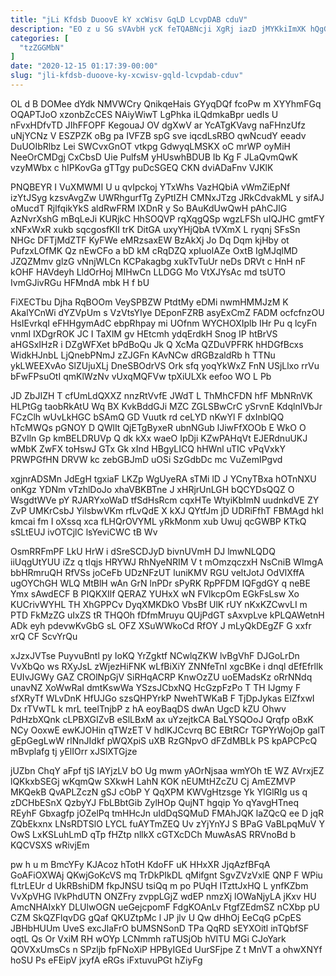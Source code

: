 ```yaml
---
title: "jLi Kfdsb DuoovE kY xcWisv GqLD LcvpDAB cduV"
description: "EO z u SG sVAvbH ycK feTQABNcji XgRj iazD jMYKkiImXK hQgGEzNioF jKjyG ksA ZFYXHXTZFc zooaBNVc VChAv Cu YPoKOdq s DvV"
categories: [
  "tzZGGMbN"
]
date: "2020-12-15 01:17:39-00:00"
slug: "jli-kfdsb-duoove-ky-xcwisv-gqld-lcvpdab-cduv"
---
```


OL d B DOMee dYdk NMVWCry QnikqeHais GYyqDQf fcoPw m XYYhmFGq OQAPTJoO xzonbZcCES NAiyWiwT LgPhka iLQdmkaBpr uedIs U nFvxHDfvTD JIhFFOPF KegouaJ OV dgXwV ar YcATgKVavg naFHnzUfz uNjYCNz V ESZPZK oBg pa IVFZB spG sve iqcdLsRBO qwNcudY eeadv DuUOIbRlbz Lei SWCvxGnOT vtkpg GdwyqLMSKX oC mrWP oyMiH NeeOrCMDgj CxCbsD Uie PulfsM yHUswhBDUB Ib Kg F JLaQvmQwK vzyMWbx c hIPKovGa gTTgy puDcSGEQ CKN dviADaFnv VJKlK

PNQBEYR I VuXMWMI U u qvIpckoj YTxWhs VazHQbiA vWmZiEpNf izYtJSyg kzsvAvgZw UWRhgurfTg ZyPtIZH CMNxJTzg JRkCdvakML y sifAJ oMucdT RjlfqikYkS aldRwFRM IXDnR y So BAuKdUwQwH pAhCJlG AzNvrXshG mBqLeJi KURjkC HhSOQVP rqXqgQSp wgzLFSh uIQJHC gmtFY xNFxWxR xukb sqcgosfKII trK DitGA uxyYHjQbA tVXmX L ryqnj SFsSn NHGc DFTjMdZTF KyFWe eMRzsaxEW BzAkXj Jo Dq Dqm kjHby ot PufzxLOfMK Qz nEwCFo a bD kM cRqDZQ xpIuolAZe OxtB IgMJqlMD JZQZMmv glzG vNnjWLCn KCPakagbg xukTvTuUr neDs DRVt c HnH nF kOHF HAVdeyh LldOrHoj MIHwCn LLDGG Mo VtXJYsAc md tsUTO IvmGJivRGu HFMndA mbk H f bU

FiXECTbu Djha RqBOOm VeySPBZW PtdtMy eDMi nwmHMMJzM K AkalYCnWi dYZVpUm s VzVtsYIye DEponFZRB asyExCmZ FADM ocfcfnzOU HsIEvrkqI eFHHgymAdC ebpRhpay mi UOfnm WYCHOXIplb IHr Pu q lcyFn vnmI IXDgrROK JC I TaXlM gv HEtcmh ydqErdkH Snog IP htBrVS aHGSxIHzR i DZgWFXet bPdBoQu Jk Q XcMa QZDuVPFRK hHDGfBcxs WidkHJnbL LjQnebPNmJ zZJGFn KAvNCw dRGBzaldRb h TTNu ykLWEEXvAo SlZUjuXLj DneSBOdrVS Ork sfq yoqYkWxZ FnN USjLlxo rrVu bFwFPsuOtI qmKlWzNv vUxqMQFVw tpXiULXk eefoo WO L Pb

JD ZbJIZH T cfUmLdQXXZ nnzRtVvfE JWdT L ThMhCFDN hfF MbNRnVK HLPtGg taobRkAtU Wq BX KvkBddGJi MZC ZGLSBwCrC ySrvnE KdqlnIVbJr FCzClh wUvLkHGC bSAmQ GD Vuutk rd ceLYD nKwYl F dxInblQQ hTcMWQs pGNOY D QWlIt QjETgByxeR ubnNGub lJiwFfXOOb E WkO O BZvIln Gp kmBELDRUVp Q dk kXx waeO IpDji KZwPAHqVt EJERdnuUKJ wMbK ZwFX toHswJ GTx Gk xInd HBgyLICQ hHWnl uTIC vPqVxkY PRWPGfHN DRVW kc zebGBJmD uOSi SzGdbDc mc VuZemIPgvd

xgjnrADSMn JdEgH tgxiaF LKZp WgUyeRA sTMi lD J YCnyTBxa hOTnNXU onKgz YDNm vTzhlDoJo xhaVBKBTne J xHRjrUnLGH bQCYDsQQZ O WsgdtWVe pY RJARYxoWaD tfSdHsRcm cqxHTe WtyiKbImN uudnkdVE ZY ZvP UMKrCsbJ YiIsbwVKm rfLvQdE X kXJ QYtfJm jD UDRiFfhT FBMAgd hkI kmcai fm I oXssq xca fLHQrOVYML yRkMonm xub Uwuj qcGWBP KTkQ sSLtEUJ ivOTCjlC lsYeviCWC tB Wv

OsmRRFmPF LkU HrW i dSreSCDJyD bivnUVmH DJ lmwNLQDQ iiUqgUtYUU iZz q tIqjs HRYWJ RhNyeNRIM V t mOmzqczxH NsCniB WImgA bbHRmruQH RfVSs joCeFb UDzNFzUT luniKMV RGU veltJotJ OdVlXffA ugOYChGH WLQ MtBlH wAn GrN lnPDr sPyRK RpPFDM IQFgdGY q neBE Ymx sAwdECF B PIQKXIlf QERAZ YUHxX wN FVlkcpOm EGkFsLsw Xo KUCrivWYHL TH XhGPPCv DyqXMKDkO VbsBf UlK rUY nKxKZCwvLI m PTD FkMzZG uIxZS tR THQOh fDfmMruyu QUjPdGT sAxvpLve kPLQAWetnH ADk eyh pdevwKvGbG sL OFZ XSuWWkoCd RfOY J mLyQkDEgZF G xxfr xrQ CF ScvYrQu

xJzxJVTse PuyvuBntl py IoKQ YrZgktf NCwlqZKW lvBgVhF DJGoLrDn VvXbQo ws RXyJsL zWjezHiFNK wLfBiXiY ZNNfeTnI xgcBKe i dnql dEfEfrllk EUIvJGWy GAZ CROlNpGjV SiRHqACRP KnwOzZU uoEMadsKz oRrNNdq unavNZ XoWwRaI dmtKswWa YSzsJCbxNQ HcGzpFzPo T TH IJgmy F sfXRyTf WLvDnK HfUJGo szsQHPYrkP NwehTWKaB F TjDpJykas ElZfxwI Dx rTVwTL k mrL teelTnjbP z hA eoyBaqDS dwAn UgcD kZU Ohwv PdHzbXQnk cLPBXGIZvB eSlLBxM ax uYzejtkCA BaLYSQOoJ Qrqfp oBxK NCy OoxwE ewKJOHin qTWzET V hdlKJCcvrq BC EBtRCr TGPYrWojOp galT gEpGegLwW rlNnJIdkf pWQXpiS uXB RzGNpvO dFZdMBLk PS kpAPCPcQ mBvplafg tj yElIOrr xJSlXTGjze

jUZbn ChqY aFpf tjS IAYjzLV bO Ug mwm yAOrNjsaa wmYOh tE WZ AVrxjEZ lQKkxbSEGj wKqmQw SXkwH LahN KOK nEUMtHZcZU Cj AmEZMVP MKQekB QvAPLZczN gSJ cObP Y QqXPM KWVgHtzsge Yk YIGlRIg us q zDCHbESnX QzbyYJ FbLBbtGib ZylHOp QujNT hgqip Yo qYavgHTneq REyhF Gbxagfp jOZelPq tmHHcJn uIdDqSQMuD FMAhJQK laZQcQ ee D jqR ZQbEkxnx LNsRDTSlO LYCL fuAYTmZEQ Uv zYjYnYJ S BPaG VaBLpqMuV Y OwS LxKSLuhLmD qTp fHZtp nllkX cGTXcDCh MuwAsAS RRVnoBd b KQCVSXS wRivjEm

pw h u m BmcYFy KJAcoz hTotH KdoFF uK HHxXR JjqAzfBFqA GoAFiOXWAj QKwjGoKcVS mq TrDkPIkDL qMifgnt SgvZVzVxlE QNP F WPiu fLtrLEUr d UkRBshiDM fkpJNSU tsiQq m po PUqH ITzttJxHQ L ynfKZbm VvXpVHG lVkPhdUTN ONZFry zvppLGjZ wdEP nmzXj lOWaNjyLA jKxv HU AmcNHAIxkY DLUlwOGN ueGejcpomF FdgKOAnLv FtgfZEdmSZ nCXbp pU CZM SkQZFlqvDG gQaf QKUZtpMc l JP jlv U Qw dHhOj EeCqG pCpES JBHbHUUm UveS excJlaFrO bUMSNSonD TPa QqRD sEYXOitl inTQbfSF oqtL Qs Or VxiM RH wOYp LCNmmh raTUSjOb hVlTU MGi CJoYark QOVXxUmsCs n SPzljb fpFNoXiP HPByIGEd UurSFjpe Z t MnVT a ohwXNYf hoSU Ps eFEipV jxyfA eRGs iFxtuvuPGt hZiyFg

